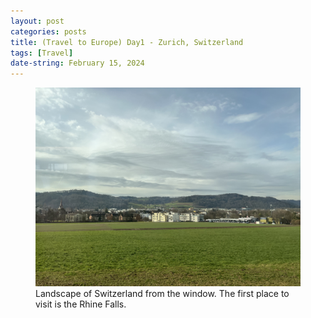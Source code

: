 ```yaml
---
layout: post
categories: posts
title: (Travel to Europe) Day1 - Zurich, Switzerland
tags: [Travel]
date-string: February 15, 2024
---
```


<figure>
	<img src="/images/2024-02_Europe/240216_Zurich/IMG_6175.jpeg" width="600">
	<figcaption>Landscape of Switzerland from the window. The first place to visit is the Rhine Falls.</figcaption>
</figure>
